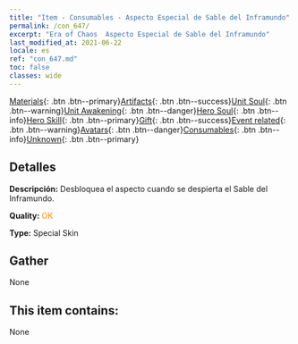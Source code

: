 ```yaml
---
title: "Item - Consumables - Aspecto Especial de Sable del Inframundo"
permalink: /con_647/
excerpt: "Era of Chaos  Aspecto Especial de Sable del Inframundo"
last_modified_at: 2021-06-22
locale: es
ref: "con_647.md"
toc: false
classes: wide
---
```

 [Materials](/ItemsES/){: .btn .btn--primary}[Artifacts](/ItemsES/Artifacts/){: .btn .btn--success}[Unit Soul](/ItemsES/UnitSoul/){: .btn .btn--warning}[Unit Awakening](/ItemsES/UnitAwakening/){: .btn .btn--danger}[Hero Soul](/ItemsES/HeroSoul/){: .btn .btn--info}[Hero Skill](/ItemsES/HeroSkill/){: .btn .btn--primary}[Gift](/ItemsES/Gift/){: .btn .btn--success}[Event related](/ItemsES/Events/){: .btn .btn--warning}[Avatars](/ItemsES/Avatars/){: .btn .btn--danger}[Consumables](/ItemsES/Consumables/){: .btn .btn--info}[Unknown](/ItemsES/Unknown/){: .btn .btn--primary}

## Detalles
 **Descripción:** Desbloquea el aspecto cuando se despierta el Sable del Inframundo.

 **Quality:** <span style="color: #FF8C00">OK</span>

 **Type:** Special Skin

## Gather

  None

## This item contains:

  None

